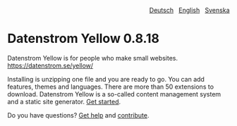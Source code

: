 <p align="right"><a href="README-de.md">Deutsch</a> &nbsp; <a href="README.md">English</a> &nbsp; <a href="README-sv.md">Svenska</a></p>

# Datenstrom Yellow 0.8.18

Datenstrom Yellow is for people who make small websites. https://datenstrom.se/yellow/

Installing is unzipping one file and you are ready to go. You can add features, themes and languages. There are more than 50 extensions to download. Datenstrom Yellow is a so-called content management system and a static site generator. [Get started](https://datenstrom.se/yellow/help/how-to-get-started).

Do you have questions? [Get help](https://datenstrom.se/yellow/help/) and [contribute](https://datenstrom.se/yellow/help/contributing-guidelines).
